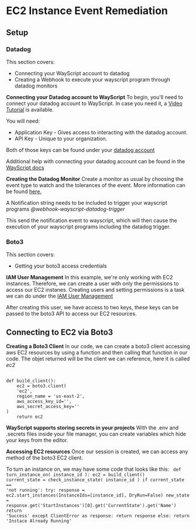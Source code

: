 # EC2 Instance Event Remediation

## Setup
### Datadog
This section covers:
* Connecting your WayScript account to datadog
* Creating a Webhook to execute your wayscript program through datadog monitors

**Connecting your Datadog account to WayScript**
To begin, you'll need to connect your datadog account to WayScript.
In case you need it, a [Video Tutorial](https://youtu.be/EUtfLi5LqWA) is available.

You will need:
* Application Key - Gives access to interacting with the datadog account.
* API Key - Unique to your organization.

Both of those keys can be found under your [datadog account](https://app.datadoghq.com/account/settings#api)

Additional help with connecting your datadog account can be found in the [WayScript docs](https://docs.wayscript.com/library/modules/datadog)

**Creating the Datadog Monitor**
Create a monitor as usual by choosing the event type to watch and the tolerances of the event.
More information can be found [here.](https://docs.datadoghq.com/monitors/monitor_types/)

A Notification string needs to be included to trigger your wayscript programs *@webhook-wayscript-datadog-trigger*

This send the notification event to wayscript, which will then cause the execution of your wayscript programs including the datadog trigger.

### Boto3
This section covers:
* Getting your boto3 access credentials

**IAM User Management**
In this example, we're only working with EC2 instances. Therefore, we can create a user with only the permissions to access our EC2 instanes.
Creating users and setting permissions is a task we can do under the [IAM User Management](https://aws.amazon.com/iam/#:~:text=AWS%20Identity%20and%20Access%20Management%20(IAM)%20enables%20you%20to%20manage,offered%20at%20no%20additional%20charge.)

After creating this user, we have access to two keys, these keys can be passed to the boto3 API to access our EC2 resources.

## Connecting to EC2 via Boto3

**Creating a Boto3 Client**
In our code, we can create a boto3 client accessing aws EC2 resources by using a function and then calling that function in our code.
The objet returned will be the client we can reference, here it is called *ec2*

<code>
def build_client():
    ec2 = boto3.client(
    'ec2',
    region_name = 'us-east-2',
    aws_access_key_id='<yourAccessKey>',
    aws_secret_access_key='<yourSecretKey>'
)
    return ec2
</code>    

**WayScript supports storing secrets in your projects**
With the .env and .secrets files inside your file manager, you can create variables which hide your keys from the editor.

**Accessing EC2 resources**
Once our session is created, we can access any method of the boto3 EC2 client.

To turn an instance on, we may have some code that looks like this:
<code>
def turn_instance_on( instance_id ):
    ec2 = build_client()
    current_state = check_instance_state( instance_id )
    if current_state == 'not running':
        try:
            response = ec2.start_instances(InstanceIds=[instance_id], DryRun=False)
            new_state = response.get('StartInstances')[0].get('CurrentState').get('Name')
            return 'Success'
        except ClientError as response:
            return response
    else:
        return 'Instace Already Running'
        </code>
